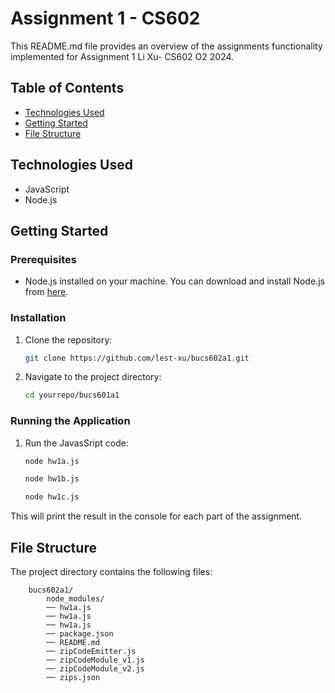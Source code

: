 # Assignment 1 - CS602

This README.md file provides an overview of the assignments functionality implemented for Assignment 1 Li Xu- CS602 O2 2024.

## Table of Contents

- [Technologies Used](#technologies-used)
- [Getting Started](#getting-started)
- [File Structure](#file-structure)


## Technologies Used

- JavaScript
- Node.js

## Getting Started

### Prerequisites

- Node.js installed on your machine. You can download and install Node.js from [here](https://nodejs.org/en/download).

### Installation

1. Clone the repository:

   ```sh
   git clone https://github.com/lest-xu/bucs602a1.git

2. Navigate to the project directory:

   ```sh
   cd yourrepo/bucs601a1

### Running the Application

1. Run the JavasSript code:

   ```sh
   node hw1a.js
   ```

   ```sh
   node hw1b.js
   ```

   ```sh
   node hw1c.js
   ```

This will print the result in the console for each part of the assignment.

## File Structure

The project directory contains the following files:

```
    bucs602a1/
        node_modules/
        ── hw1a.js
        ── hw1a.js
        ── hw1a.js
        ── package.json
        ── README.md
        ── zipCodeEmitter.js
        ── zipCodeModule_v1.js
        ── zipCodeModule_v2.js
        ── zips.json

